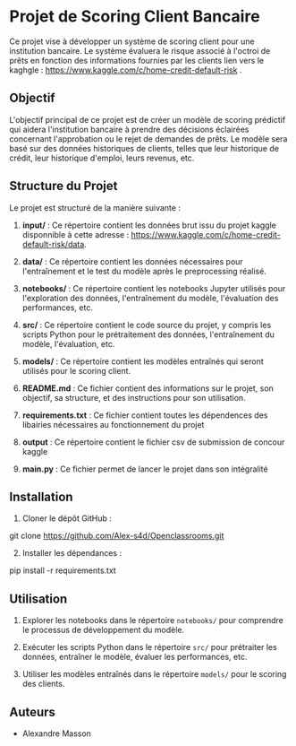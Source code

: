 # Projet de Scoring Client Bancaire

Ce projet vise à développer un système de scoring client pour une institution bancaire. Le système évaluera le risque associé à l'octroi de prêts en fonction des informations fournies par les clients lien vers le kaghgle : https://www.kaggle.com/c/home-credit-default-risk .

## Objectif

L'objectif principal de ce projet est de créer un modèle de scoring prédictif qui aidera l'institution bancaire à prendre des décisions éclairées concernant l'approbation ou le rejet de demandes de prêts. Le modèle sera basé sur des données historiques de clients, telles que leur historique de crédit, leur historique d'emploi, leurs revenus, etc.

## Structure du Projet

Le projet est structuré de la manière suivante :

1. **input/** : Ce répertoire contient les données brut issu du projet kaggle disponnible à cette adresse : https://www.kaggle.com/c/home-credit-default-risk/data.

2. **data/** : Ce répertoire contient les données nécessaires pour l'entraînement et le test du modèle après le preprocessing réalisé.

3. **notebooks/** : Ce répertoire contient les notebooks Jupyter utilisés pour l'exploration des données, l'entraînement du modèle, l'évaluation des performances, etc.

4. **src/** : Ce répertoire contient le code source du projet, y compris les scripts Python pour le prétraitement des données, l'entraînement du modèle, l'évaluation, etc.

5. **models/** : Ce répertoire contient les modèles entraînés qui seront utilisés pour le scoring client.

6. **README.md** : Ce fichier contient des informations sur le projet, son objectif, sa structure, et des instructions pour son utilisation.


7. **requirements.txt** : Ce fichier contient toutes les dépendences des libairies nécessaires au fonctionnement du projet

8. **output** : Ce répertoire contient le fichier csv de submission de concour kaggle

9. **main.py** : Ce fichier permet de lancer le projet dans son intégralité


## Installation

1. Cloner le dépôt GitHub :

git clone https://github.com/Alex-s4d/Openclassrooms.git

2. Installer les dépendances :

pip install -r requirements.txt


## Utilisation

1. Explorer les notebooks dans le répertoire `notebooks/` pour comprendre le processus de développement du modèle.

2. Exécuter les scripts Python dans le répertoire `src/` pour prétraiter les données, entraîner le modèle, évaluer les performances, etc.

3. Utiliser les modèles entraînés dans le répertoire `models/` pour le scoring des clients.

## Auteurs

- Alexandre Masson







